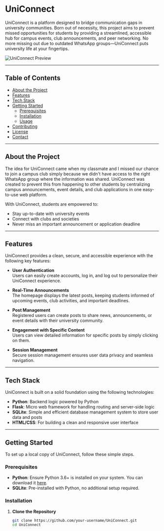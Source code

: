 # UniConnect

UniConnect is a platform designed to bridge communication gaps in university communities. Born out of necessity, this project aims to prevent missed opportunities for students by providing a streamlined, accessible hub for campus events, club announcements, and peer networking. No more missing out due to outdated WhatsApp groups—UniConnect puts university life at your fingertips.

![UniConnect Preview](path/to/your-image.png) <!-- Update this path with your actual image path -->

---

## Table of Contents
- [About the Project](#about-the-project)
- [Features](#features)
- [Tech Stack](#tech-stack)
- [Getting Started](#getting-started)
  - [Prerequisites](#prerequisites)
  - [Installation](#installation)
  - [Usage](#usage)
- [Contributing](#contributing)
- [License](#license)
- [Contact](#contact)

---

## About the Project

The idea for UniConnect came when my classmate and I missed our chance to join a campus club simply because we didn't have access to the right WhatsApp group where the information was shared. UniConnect was created to prevent this from happening to other students by centralizing campus announcements, event details, and club applications in one easy-to-use web platform.

With UniConnect, students are empowered to:
- Stay up-to-date with university events
- Connect with clubs and societies
- Never miss an important announcement or application deadline

---

## Features

UniConnect provides a clean, secure, and accessible experience with the following key features:

- **User Authentication**  
  Users can easily create accounts, log in, and log out to personalize their UniConnect experience.

- **Real-Time Announcements**  
  The homepage displays the latest posts, keeping students informed of upcoming events, club activities, and important deadlines.

- **Post Management**  
  Registered users can create posts to share news, announcements, or event details with their university community.

- **Engagement with Specific Content**  
  Users can view detailed information for specific posts by simply clicking on them.

- **Session Management**  
  Secure session management ensures user data privacy and seamless navigation.

---

## Tech Stack

UniConnect is built on a solid foundation using the following technologies:

- **Python**: Backend logic powered by Python
- **Flask**: Micro web framework for handling routing and server-side logic
- **SQLite**: Simple and efficient database management system to store user data and posts
- **HTML/CSS**: For building a clean and responsive user interface

---

## Getting Started

To set up a local copy of UniConnect, follow these simple steps.

### Prerequisites

- **Python**: Ensure Python 3.6+ is installed on your system. You can download it [here](https://www.python.org/downloads/).
- **SQLite**: Pre-installed with Python, no additional setup required.

### Installation

1. **Clone the Repository**
   ```bash
   git clone https://github.com/your-username/UniConnect.git
   cd UniConnect
